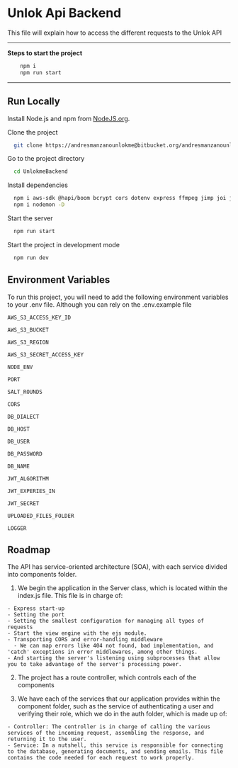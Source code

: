 # Unlok Api Backend

This file will explain how to access the different requests to the Unlok API


---

**Steps to start the project**

```sh
	npm i 
	npm run start
```

---


## Run Locally

Install Node.js and npm from [NodeJS.org](https://nodejs.org/en/).

Clone the project

```bash
  git clone https://andresmanzanounlokme@bitbucket.org/andresmanzanounlokme/unlokmebackend.git
```

Go to the project directory

```bash
  cd UnlokmeBackend
```

Install dependencies

```bash
  npm i aws-sdk @hapi/boom bcrypt cors dotenv express ffmpeg jimp joi jsonwebtoken knex mkdirp morgan multer mysql npm sequelize cli sharp sqlite3 winston
  npm i nodemon -D
```

Start the server

```bash
  npm run start
```

Start the project in development mode

```bash
  npm run dev
```



## Environment Variables

To run this project, you will need to add the following environment variables to your .env file. Although you can rely on the .env.example file

`AWS_S3_ACCESS_KEY_ID`

`AWS_S3_BUCKET`

`AWS_S3_REGION`

`AWS_S3_SECRET_ACCESS_KEY`

`NODE_ENV`

`PORT`

`SALT_ROUNDS`

`CORS`

`DB_DIALECT`

`DB_HOST`

`DB_USER`

`DB_PASSWORD`

`DB_NAME`

`JWT_ALGORITHM`

`JWT_EXPERIES_IN`

`JWT_SECRET`

`UPLOADED_FILES_FOLDER`

`LOGGER`



## Roadmap

The API has service-oriented architecture (SOA), with each service divided into components folder.

  1) We begin the application in the Server class, which is located within the index.js file. This file is in charge of:

    - Express start-up
    - Setting the port
    - Setting the smallest configuration for managing all types of requests
    - Start the view engine with the ejs module.
    - Transporting CORS and error-handling middleware
      - We can map errors like 404 not found, bad implementation, and 'catch' exceptions in error middlewares, among other things.
    - And starting the server's listening using subprocesses that allow you to take advantage of the server's processing power.

  2) The project has a route controller, which controls each of the components

  3) We have each of the services that our application provides within the component folder, such as the service of authenticating a user and verifying their role, which we do in the auth folder, which is made up of:
  
    - Controller: The controller is in charge of calling the various services of the incoming request, assembling the response, and returning it to the user.
    - Service: In a nutshell, this service is responsible for connecting to the database, generating documents, and sending emails. This file contains the code needed for each request to work properly.





